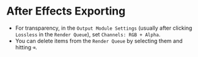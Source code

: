 # After Effects Exporting

- For transparency, in the `Output Module Settings` (usually after clicking `Lossless` in the `Render Queue`), set `Channels: RGB + Alpha`.
- You can delete items from the `Render Queue` by selecting them and hitting `⌫`.